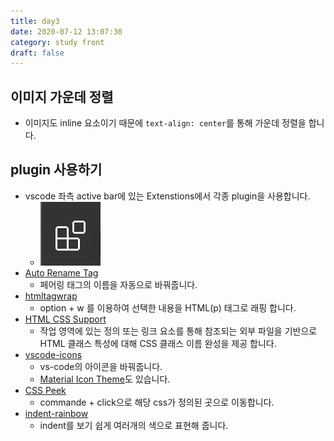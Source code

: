 ```yaml
---
title: day3
date: 2020-07-12 13:07:30
category: study front
draft: false
---
```


## 이미지 가운데 정렬

- 이미지도 inline 요소이기 때문에 `text-align: center`를 통해 가운데 정렬을 합니다.

## plugin 사용하기

- vscode 좌측 active bar에 있는 Extenstions에서 각종 plugin을 사용합니다.
  - ![](./images/extenstions.png)
- [Auto Rename Tag](https://marketplace.visualstudio.com/items?itemName=formulahendry.auto-rename-tag)
  - 페어링 태그의 이름을 자동으로 바꿔줍니다.
- [htmltagwrap](https://marketplace.visualstudio.com/items?itemName=bradgashler.htmltagwrap)
  - option + w 를 이용하여 선택한 내용을 HTML(p) 태그로 래핑 합니다.
- [HTML CSS Support](https://marketplace.visualstudio.com/items?itemName=ecmel.vscode-html-css)
  - 작업 영역에 있는 정의 또는 링크 요소를 통해 참조되는 외부 파일을 기반으로 HTML 클래스 특성에 대해 CSS 클래스 이름 완성을 제공 합니다.
- [vscode-icons](https://marketplace.visualstudio.com/items?itemName=vscode-icons-team.vscode-icons)
  - vs-code의 아이콘을 바꿔줍니다.
  - [Material Icon Theme](https://marketplace.visualstudio.com/items?itemName=PKief.material-icon-theme)도 있습니다.
- [CSS Peek](https://marketplace.visualstudio.com/items?itemName=pranaygp.vscode-css-peek)
  - commande + click으로 해당 css가 정의된 곳으로 이동합니다.
- [indent-rainbow](https://marketplace.visualstudio.com/items?itemName=oderwat.indent-rainbow)
  - indent를 보기 쉽게 여러개의 색으로 표현해 줍니다.

